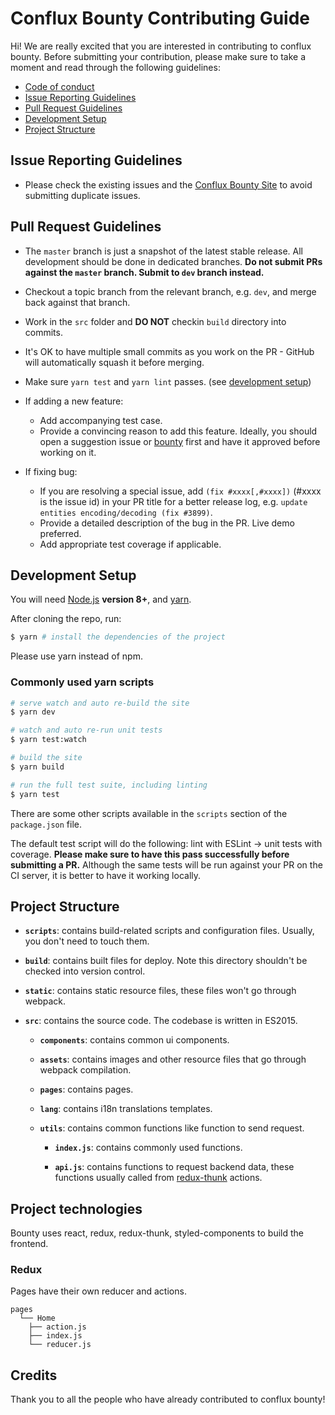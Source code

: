 # Conflux Bounty Contributing Guide

Hi! We are really excited that you are interested in contributing to conflux bounty. Before submitting your contribution, please make sure to take a moment and read through the following guidelines:

- [Code of conduct](CODE_OF_CONDUCT.md)
- [Issue Reporting Guidelines](#issue-reporting-guidelines)
- [Pull Request Guidelines](#pull-request-guidelines)
- [Development Setup](#development-setup)
- [Project Structure](#project-structure)

## Issue Reporting Guidelines

- Please check the existing issues and the [Conflux Bounty Site](https://bounty.confluxnetwork.org) to avoid submitting duplicate issues.

## Pull Request Guidelines

- The `master` branch is just a snapshot of the latest stable release. All development should be done in dedicated branches. **Do not submit PRs against the `master` branch. Submit to `dev` branch instead.**

- Checkout a topic branch from the relevant branch, e.g. `dev`, and merge back against that branch.

- Work in the `src` folder and **DO NOT** checkin `build` directory into commits.

- It's OK to have multiple small commits as you work on the PR - GitHub will automatically squash it before merging.

- Make sure `yarn test` and `yarn lint` passes. (see [development setup](#development-setup))

- If adding a new feature:
  - Add accompanying test case.
  - Provide a convincing reason to add this feature. Ideally, you should open a suggestion issue or [bounty](https://bounty.confluxnetwork.org/create-bounty) first and have it approved before working on it.

- If fixing bug:
  - If you are resolving a special issue, add `(fix #xxxx[,#xxxx])` (#xxxx is the issue id) in your PR title for a better release log, e.g. `update entities encoding/decoding (fix #3899)`.
  - Provide a detailed description of the bug in the PR. Live demo preferred.
  - Add appropriate test coverage if applicable.

## Development Setup

You will need [Node.js](http://nodejs.org) **version 8+**, and [yarn](https://yarnpkg.com/en/docs/install).

After cloning the repo, run:

``` bash
$ yarn # install the dependencies of the project
```

Please use yarn instead of npm.

<!-- ### Committing Changes -->

### Commonly used yarn scripts

``` bash
# serve watch and auto re-build the site
$ yarn dev

# watch and auto re-run unit tests
$ yarn test:watch

# build the site
$ yarn build

# run the full test suite, including linting
$ yarn test
```

There are some other scripts available in the `scripts` section of the `package.json` file.

The default test script will do the following: lint with ESLint -> unit tests with coverage. **Please make sure to have this pass successfully before submitting a PR.** Although the same tests will be run against your PR on the CI server, it is better to have it working locally.

## Project Structure

- **`scripts`**: contains build-related scripts and configuration files. Usually, you don't need to touch them.

- **`build`**: contains built files for deploy. Note this directory shouldn't be checked into version control.

- **`static`**: contains static resource files, these files won't go through webpack.

- **`src`**: contains the source code. The codebase is written in ES2015.

    - **`components`**: contains common ui components.

    - **`assets`**: contains images and other resource files that go through webpack compilation.

    - **`pages`**: contains pages.

    - **`lang`**: contains i18n translations templates.

    - **`utils`**: contains common functions like function to send request.

        - **`index.js`**: contains commonly used functions.

        - **`api.js`**: contains functions to request backend data, these functions usually called from [redux-thunk](https://github.com/reduxjs/redux-thunk#readme) actions.


## Project technologies

Bounty uses react, redux, redux-thunk, styled-components to build the frontend.

### Redux

Pages have their own reducer and actions.

```
pages
  └── Home
    ├── action.js
    ├── index.js
    └── reducer.js
```

## Credits

Thank you to all the people who have already contributed to conflux bounty!